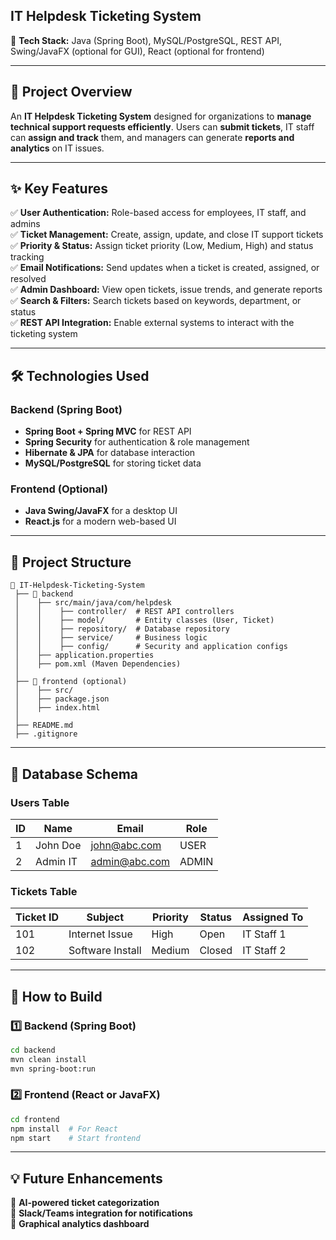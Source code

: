 ## **IT Helpdesk Ticketing System**  
🔹 **Tech Stack:** Java (Spring Boot), MySQL/PostgreSQL, REST API, Swing/JavaFX (optional for GUI), React (optional for frontend)  

---

## **📌 Project Overview**  
An **IT Helpdesk Ticketing System** designed for organizations to **manage technical support requests efficiently**. Users can **submit tickets**, IT staff can **assign and track** them, and managers can generate **reports and analytics** on IT issues.  

---

## **✨ Key Features**
✅ **User Authentication:** Role-based access for employees, IT staff, and admins  
✅ **Ticket Management:** Create, assign, update, and close IT support tickets  
✅ **Priority & Status:** Assign ticket priority (Low, Medium, High) and status tracking  
✅ **Email Notifications:** Send updates when a ticket is created, assigned, or resolved  
✅ **Admin Dashboard:** View open tickets, issue trends, and generate reports  
✅ **Search & Filters:** Search tickets based on keywords, department, or status  
✅ **REST API Integration:** Enable external systems to interact with the ticketing system  

---

## **🛠️ Technologies Used**
### **Backend (Spring Boot)**
- **Spring Boot + Spring MVC** for REST API  
- **Spring Security** for authentication & role management  
- **Hibernate & JPA** for database interaction  
- **MySQL/PostgreSQL** for storing ticket data  

### **Frontend (Optional)**
- **Java Swing/JavaFX** for a desktop UI  
- **React.js** for a modern web-based UI  

---

## **📂 Project Structure**
```
📂 IT-Helpdesk-Ticketing-System
 ├── 📂 backend
 │    ├── src/main/java/com/helpdesk
 │    │    ├── controller/  # REST API controllers
 │    │    ├── model/       # Entity classes (User, Ticket)
 │    │    ├── repository/  # Database repository
 │    │    ├── service/     # Business logic
 │    │    ├── config/      # Security and application configs
 │    ├── application.properties
 │    ├── pom.xml (Maven Dependencies)
 │
 ├── 📂 frontend (optional)
 │    ├── src/
 │    ├── package.json
 │    ├── index.html
 │
 ├── README.md
 ├── .gitignore
```

---

## **🔹 Database Schema**
### **Users Table**
| ID  | Name       | Email          | Role   |
|-----|-----------|---------------|--------|
| 1   | John Doe  | john@abc.com  | USER   |
| 2   | Admin IT  | admin@abc.com | ADMIN  |

### **Tickets Table**
| Ticket ID | Subject            | Priority | Status  | Assigned To |
|-----------|--------------------|----------|---------|-------------|
| 101       | Internet Issue     | High     | Open    | IT Staff 1  |
| 102       | Software Install   | Medium   | Closed  | IT Staff 2  |

---

## **🚀 How to Build**
### **1️⃣ Backend (Spring Boot)**
```bash
cd backend
mvn clean install
mvn spring-boot:run
```

### **2️⃣ Frontend (React or JavaFX)**
```bash
cd frontend
npm install  # For React
npm start    # Start frontend
```

---

## **💡 Future Enhancements**
📌 **AI-powered ticket categorization**  
📌 **Slack/Teams integration for notifications**  
📌 **Graphical analytics dashboard**  
